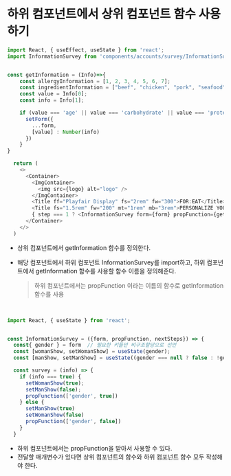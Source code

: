 # 하위 컴포넌트에서 상위 컴포넌트 함수 사용하기

```javascript
import React, { useEffect, useState } from 'react';
import InformationSurvey from 'components/accounts/survey/InformationSurvey';


const getInformation = (Info)=>{
    const allergyInformation = [1, 2, 3, 4, 5, 6, 7];
    const ingredientInformation = ["beef", "chicken", "pork", "seafood", "rice", "noodle", "cheese", "potato", "tomato", "mushroom"]
    const value = Info[0];
    const info = Info[1];

    if (value === 'age' || value === 'carbohydrate' || value === 'protein' || value === 'fat') {
      setForm({
        ...form,
        [value] : Number(info)
      })
    } 
}

  return (
    <>
      <Container>
        <ImgContainer>
          <img src={logo} alt="logo" />
        </ImgContainer>
        <Title ff="Playfair Display" fs="2rem" fw="300">FOR:EAT</Title>
        <Title fs="1.5rem" fw="200" mt="1rem" mb="3rem">PERSONALIZE YOUR EXPERIENCE</Title>
        { step === 1 ? <InformationSurvey form={form} propFunction={getInformation} nextSteps={nextSteps} /> : null}
      </Container>
    </>
  )
```

- 상위 컴포넌트에서 getInformation 함수를 정의한다.

- 해당 컴포넌트에서 하위 컴포넌트 InformationSurvey를 import하고, 하위 컴포넌트에서 getInformation 함수를 사용할 함수 이름을 정의해준다. 

  > 하위 컴포넌트에서는 propFunction 이라는 이름의 함수로 getInformation 함수를 사용

</br>

```javascript
import React, { useState } from 'react';


const InformationSurvey = ({form, propFunction, nextSteps}) => {
  const{ gender } = form  // 필요한 키들만 비구조할당으로 선언
  const [womanShow, setWomanShow] = useState(gender);
  const [manShow, setManShow] = useState((gender === null ? false : !gender));

  const survey = (info) => {
    if (info === true) {
      setWomanShow(true);
      setManShow(false);
      propFunction(['gender', true])
    } else {
      setManShow(true)
      setWomanShow(false)
      propFunction(['gender', false])
    }
  }
```

- 하위 컴포넌트에서는 propFunction을 받아서 사용할 수 있다. 
- 전달할 매개변수가 있다면 상위 컴포넌트의 함수와 하위 컴포넌트 함수 모두 작성해야 한다.

